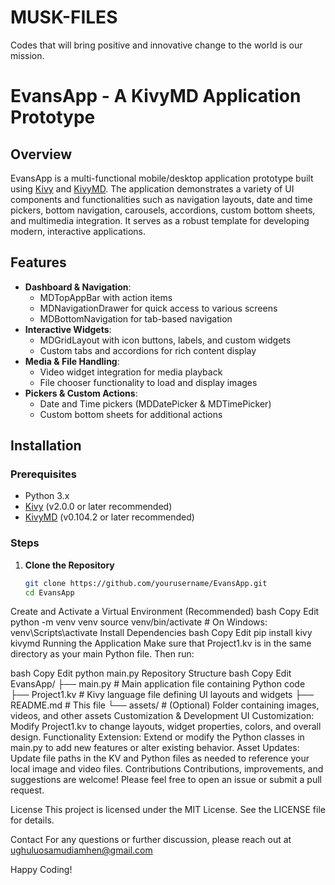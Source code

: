 # MUSK-FILES
Codes that will bring positive and innovative change to the world is our mission.
# EvansApp - A KivyMD Application Prototype

## Overview
EvansApp is a multi-functional mobile/desktop application prototype built using [Kivy](https://kivy.org/) and [KivyMD](https://kivymd.readthedocs.io/). The application demonstrates a variety of UI components and functionalities such as navigation layouts, date and time pickers, bottom navigation, carousels, accordions, custom bottom sheets, and multimedia integration. It serves as a robust template for developing modern, interactive applications.

## Features
- **Dashboard & Navigation**:  
  - MDTopAppBar with action items  
  - MDNavigationDrawer for quick access to various screens  
  - MDBottomNavigation for tab-based navigation  
- **Interactive Widgets**:  
  - MDGridLayout with icon buttons, labels, and custom widgets  
  - Custom tabs and accordions for rich content display  
- **Media & File Handling**:  
  - Video widget integration for media playback  
  - File chooser functionality to load and display images  
- **Pickers & Custom Actions**:  
  - Date and Time pickers (MDDatePicker & MDTimePicker)  
  - Custom bottom sheets for additional actions  

## Installation

### Prerequisites
- Python 3.x  
- [Kivy](https://kivy.org/doc/stable/gettingstarted/installation.html) (v2.0.0 or later recommended)  
- [KivyMD](https://github.com/kivymd/KivyMD) (v0.104.2 or later recommended)

### Steps
1. **Clone the Repository**
   ```bash
   git clone https://github.com/yourusername/EvansApp.git
   cd EvansApp
Create and Activate a Virtual Environment (Recommended)
bash
Copy
Edit
python -m venv venv
source venv/bin/activate   # On Windows: venv\Scripts\activate
Install Dependencies
bash
Copy
Edit
pip install kivy kivymd
Running the Application
Make sure that Project1.kv is in the same directory as your main Python file. Then run:

bash
Copy
Edit
python main.py
Repository Structure
bash
Copy
Edit
EvansApp/
├── main.py                # Main application file containing Python code
├── Project1.kv            # Kivy language file defining UI layouts and widgets
├── README.md              # This file
└── assets/                # (Optional) Folder containing images, videos, and other assets
Customization & Development
UI Customization:
Modify Project1.kv to change layouts, widget properties, colors, and overall design.
Functionality Extension:
Extend or modify the Python classes in main.py to add new features or alter existing behavior.
Asset Updates:
Update file paths in the KV and Python files as needed to reference your local image and video files.
Contributions
Contributions, improvements, and suggestions are welcome! Please feel free to open an issue or submit a pull request.

License
This project is licensed under the MIT License. See the LICENSE file for details.

Contact
For any questions or further discussion, please reach out at ughuluosamudiamhen@gmail.com

Happy Coding!
